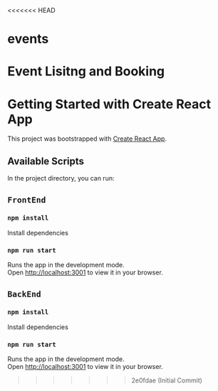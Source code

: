 <<<<<<< HEAD
# events
Event Lisitng and Booking
=======
# Getting Started with Create React App

This project was bootstrapped with [Create React App](https://github.com/facebook/create-react-app).

## Available Scripts

In the project directory, you can run:

## `FrontEnd`

### `npm install`

Install dependencies

### `npm run start`

Runs the app in the development mode.\
Open [http://localhost:3001](http://localhost:3001) to view it in your browser.



## `BackEnd`

### `npm install`

Install dependencies

### `npm run start`

Runs the app in the development mode.\
Open [http://localhost:3001](http://localhost:3001) to view it in your browser.


>>>>>>> 2e0fdae (Initial Commit)
